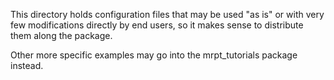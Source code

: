 This directory holds configuration files that may be used "as is" or with very few modifications
directly by end users, so it makes sense to distribute them along the package.

Other more specific examples may go into the mrpt_tutorials package instead.
